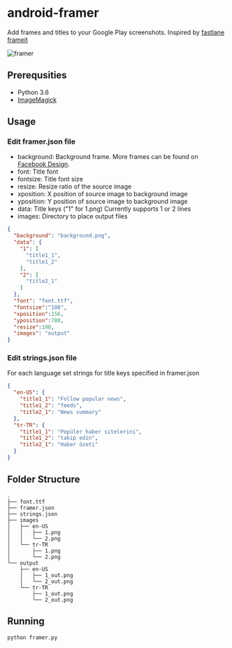 # android-framer
Add frames and titles to your Google Play screenshots. Inspired by [fastlane frameit](https://docs.fastlane.tools/actions/frameit/)


![framer](https://user-images.githubusercontent.com/1595227/62423493-ac7bff80-b6c9-11e9-83ff-dc921afc3c47.png)

## Prerequsities
* Python 3.6
* [ImageMagick](https://imagemagick.org/)

## Usage
### Edit framer.json file

* background: Background frame. More frames can be found on [Facebook Design](https://facebook.design/devices).
* font: Title font
* fontsize: Title font size
* resize: Resize ratio of the source image
* xposition: X position of source image to background image
* yposition: Y position of source image to background image 
* data: Title keys ("1" for 1.png) Currently supports 1 or 2 lines
* images: Directory to place output files
```json
{
  "background": "background.png",
  "data": {
    "1": [
      "title1_1",
      "title1_2"
    ],
    "2": [
      "title2_1"
    ]
  },
  "font": "font.ttf",
  "fontsize":"108",
  "xposition":156,
  "yposition":780,
  "resize":100,
  "images": "output"
}
```
### Edit strings.json file
For each language set strings for title keys specified in framer.json
```json
{
  "en-US": {
    "title1_1": "Follow popular news",
    "title1_2": "feeds",
    "title2_1": "News summary"
  },
  "tr-TR": {
    "title1_1": "Popüler haber sitelerini",
    "title1_2": "takip edin",
    "title2_1": "Haber özeti"
  }
}
```

## Folder Structure
```
.
├── font.ttf
├── framer.json
├── strings.json
├── images
│   ├── en-US
│   │   ├── 1.png
│   │   └── 2.png
│   └── tr-TR
│       ├── 1.png
│       └── 2.png
└── output
    ├── en-US
    │   ├── 1_out.png
    │   └── 2_out.png
    └── tr-TR
        ├── 1_out.png
        └── 2_out.png
```

## Running
`python framer.py`
